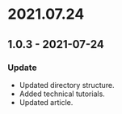 # 2021.07.24

## 1.0.3 - 2021-07-24

### Update

* Updated directory structure.
* Added technical tutorials.
* Updated article.

